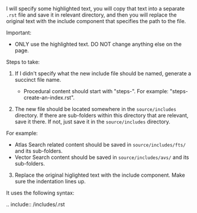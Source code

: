 I will specify some highlighted text, you will copy that text into a separate `.rst` file and save it in relevant directory, and then you will replace the original text with the include component that specifies the path to the file.

Important:
- ONLY use the highlighted text. DO NOT change anything else on the page.

Steps to take:

1. If I didn't specify what the new include file should be named, generate a succinct file name.
   
   - Procedural content should start with "steps-". For example: "steps-create-an-index.rst".
  
2. The new file should be located somewhere in the `source/includes` directory. If there are sub-folders within this directory that are relevant, save it there. If not, just save it in the `source/includes` directory.

For example:
- Atlas Search related content should be saved in `source/includes/fts/` and its sub-folders.
- Vector Search content should be saved in `source/includes/avs/` and its sub-folders.

3. Replace the original higlighted text with the include component. Make sure the indentation lines up.

It uses the following syntax:

.. include:: /includes/<path-to-file>.rst
